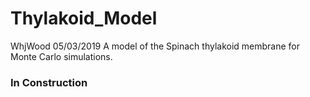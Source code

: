 # Thylakoid_Model
WhjWood 05/03/2019
A model of the Spinach thylakoid membrane for Monte Carlo simulations.
### In Construction ###
